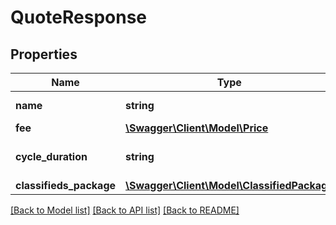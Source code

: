 # QuoteResponse

## Properties
Name | Type | Description | Notes
------------ | ------------- | ------------- | -------------
**name** | **string** | Quote fee name. | [optional] 
**fee** | [**\Swagger\Client\Model\Price**](Price.md) |  | [optional] 
**cycle_duration** | **string** | Duration in ISO 8601 format. | [optional] 
**classifieds_package** | [**\Swagger\Client\Model\ClassifiedPackage**](ClassifiedPackage.md) |  | [optional] 

[[Back to Model list]](../../README.md#documentation-for-models) [[Back to API list]](../../README.md#documentation-for-api-endpoints) [[Back to README]](../../README.md)

